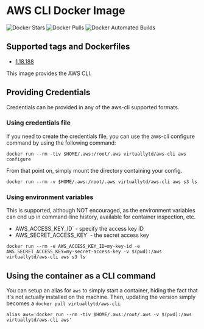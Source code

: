 # AWS CLI Docker Image

![Docker Stars](https://img.shields.io/docker/stars/virtuallytd/aws-cli.svg)
![Docker Pulls](https://img.shields.io/docker/pulls/virtuallytd/aws-cli.svg)
![Docker Automated Builds](https://img.shields.io/docker/cloud/automated/virtuallytd/aws-cli.svg)

## Supported tags and Dockerfiles

- [1.18.188](https://github.com/virtuallytd/aws-cli-docker/blob/1.18.188/Dockerfile)

This image provides the AWS CLI.

## Providing Credentials

Credentials can be provided in any of the aws-cli supported formats.

### Using credentials file

If you need to create the credentials file, you can use the aws-cli configure command by using the following command:

```
docker run --rm -tiv $HOME/.aws:/root/.aws virtuallytd/aws-cli aws configure
```

From that point on, simply mount the directory containing your config.

```
docker run --rm -v $HOME/.aws:/root/.aws virtuallytd/aws-cli aws s3 ls
```

### Using environment variables

This is supported, although NOT encouraged, as the environment variables can end up in command-line history, available for container inspection, etc.

- AWS_ACCESS_KEY_ID` - specify the access key ID
- AWS_SECRET_ACCESS_KEY` - the secret access key

```
docker run --rm -e AWS_ACCESS_KEY_ID=my-key-id -e AWS_SECRET_ACCESS_KEY=my-secret-access-key -v $(pwd):/aws virtuallytd/aws-cli aws s3 ls 
```

## Using the container as a CLI command

You can setup an alias for `aws` to simply start a container, hiding the fact that it's not actually installed on the machine. Then, updating the version simply becomes a `docker pull virtuallytd/aws-cli`.

```
alias aws='docker run --rm -tiv $HOME/.aws:/root/.aws -v $(pwd):/aws virtuallytd/aws-cli aws'
```
